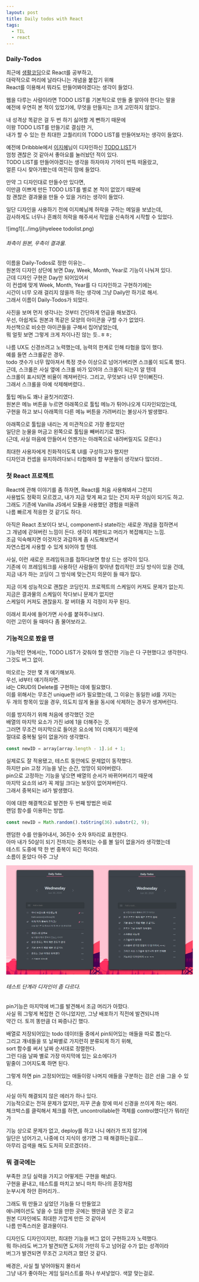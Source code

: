 ```yaml
---
layout: post
title: Daily todos with React
tags:
  - TIL
  - react
---
```

### Daily-Todos
최근에 [생활코딩](https://opentutorials.org/module/4058)으로 React를 공부하고,  
대략적으로 머리에 날라다니는 개념을 붙잡기 위해  
React를 이용해서 뭐라도 만들어봐야겠다는 생각이 들었다.  

웹을 다루는 사람이라면 TODO LIST를 기본적으로 만들 줄 알아야 한다는 말을  
예전에 우연히 본 적이 있었기에, 무엇을 만들지는 크게 고민하지 않았다.  

내 성격상 똑같은 걸 두 번 하기 싫어할 게 뻔하기 때문에  
이왕 TODO LIST를 만들기로 결심한 거,  
내가 할 수 있는 한 최대한 고퀄리티의 TODO LIST를 만들어보자는 생각이 들었다.  

예전에 Dribbble에서 [이지혜](http://jihyeleee.com/)님이 디자인하신 [TODO LIST](https://dribbble.com/shots/3384144-Hello-Dribbble)가  
엄청 괜찮은 것 같아서 좋아요를 눌러놨던 적이 있다.  
TODO LIST를 만들어야겠다는 생각을 하자마자 기억이 번뜩 떠올랐고,  
얼른 다시 찾아가봤는데 여전히 맘에 들었다.  

만약 그 디자인대로 만들수만 있다면,  
이만큼 이쁘게 만든 TODO LIST를 별로 본 적이 없었기 때문에  
참 괜찮은 결과물을 만들 수 있을 거라는 생각이 들었다.  

일단 디자인을 사용하기 전에 이지혜님께 허락을 구하는 메일을 보냈는데,  
감사하게도 너무나 흔쾌히 허락을 해주셔서 작업을 신속하게 시작할 수 있었다.  

![img1](../img/jihyeleee todolist.png)
###### 좌측이 원본, 우측이 결과물.  

이름을 Daily-Todos로 정한 이유는..  
원본의 디자인 상단에 보면 Day, Week, Month, Year로 기능이 나눠져 있다.  
근데 디자인 구현은 Day만 되어있어서  
이 컨셉에 맞게 Week, Month, Year를 다 디자인하고 구현하기에는  
시간이 너무 오래 걸리지 않을까 하는 생각에 그냥 Daily만 하기로 해서.  
그래서 이름이 Daily-Todos가 되었다.  

사진을 보며 먼저 생각나는 것부터 간단하게 언급을 해보겠다.  
우선, 아쉽게도 원본과 똑같은 모양의 아이콘을 구할 수가 없었다.  
차선책으로 비슷한 아이콘들을 구해서 집어넣었는데,  
뭐 얼핏 보면 그렇게 크게 차이나진 않는 듯..ㅎㅎ;  

나름 UX도 신경쓰려고 노력했는데, 능력의 한계로 인해 타협을 많이 했다.  
예를 들면 스크롤같은 경우.  
todo 갯수가 너무 많아져서 특정 갯수 이상으로 넘어가버리면 스크롤이 되도록 했다.  
근데, 스크롤은 사실 옆에 스크롤 바가 있어야 스크롤이 되는지 알 텐데  
스크롤이 표시되면 비율이 깨져버린다. 그리고, 무엇보다 너무 안이뻐진다.  
그래서 스크롤을 아예 삭제해버렸다..  

툴팁 메뉴도 꽤나 골칫거리였다.  
원본은 메뉴 버튼을 누르면 아래쪽으로 툴팁 메뉴가 튀어나오게 디자인되었는데,  
구현을 하고 보니 아래쪽의 다른 메뉴 버튼을 가려버리는 불상사가 발생했다.  

아래쪽으로 툴팁을 내리는 게 미관적으로 가장 좋았지만  
일단은 눈물을 머금고 왼쪽으로 툴팁을 빼버리기로 했다.  
(근데, 사실 마음에 안들어서 언젠가는 아래쪽으로 내려버릴지도 모른다.)  

최대한 사용자에게 친화적이도록 UI를 구성하고자 했지만  
디자인과 컨셉을 유지하려다보니 타협해야 할 부분들이 생각보다 많더라..  

### 첫 React 프로젝트
React에 관해 이야기를 좀 하자면, React를 처음 사용해봐서 그런지  
사용법도 정확히 모르겠고, 내가 지금 맞게 짜고 있는 건지 자꾸 의심이 되기도 하고.  
그래도 기존에 Vanilla JS에서 모듈을 사용했던 경험을 떠올려  
나름 빠르게 적응한 것 같기도 하다.  

아직은 React 초보이다 보니, component나 state라는 새로운 개념을 접하면서  
그 개념에 갇혀버린 느낌이 든다. 생각이 제한되고 머리가 복잡해지는 느낌.  
조금 익숙해지면 이것저것 과감하게 좀 시도해보면서   
자연스럽게 사용할 수 있게 되어야 할 텐데.  

사실, 이런 새로운 프레임워크를 접하다보면 항상 드는 생각이 있다.  
기존에 이 프레임워크를 사용하던 사람들이 찾아낸 합리적인 코딩 방식이 있을 건데,  
지금 내가 하는 코딩이 그 방식에 맞는건지 의문이 들 때가 많다.  

지금 이게 성능적으로 괜찮은 코딩인지. 프로젝트의 스케일이 커져도 문제가 없는지.  
지금은 결과물의 스케일이 작다보니 문제가 없지만  
스케일이 커져도 괜찮을지. 잘 버텨줄 지 걱정이 자꾸 된다.  

이래서 회사에 들어가면 사수를 붙혀주나보다.  
이런 고민이 들 때마다 좀 물어보라고.  

### 기능적으로 봤을 땐
기능적인 면에서는, TODO LIST가 갖춰야 할 엔간한 기능은 다 구현했다고 생각한다.  
그것도 버그 없이.  

떠오르는 것만 몇 개 얘기해보자.  
우선, id부터 얘기하자면.  
id는 CRUD의 Delete를 구현하는 데에 필요했다.  
이를 위해서는 무조건 unique한 id가 필요했는데, 그 이유는 동일한 id를 가지는  
두 개의 항목이 있을 경우, 의도치 않게 둘을 동시에 삭제하는 경우가 생겨버린다.  

이를 방지하기 위해 처음에 생각했던 것은  
배열의 마지막 요소가 가진 id에 1을 더해주는 것.  
그러면 무조건 마지막으로 들어온 요소에 1이 더해지기 때문에   
절대로 중복될 일이 없을거라 생각했다.  
```javascript
const newID = array[array.length - 1].id + 1;
```
실제로도 잘 적용됐고, 테스트 동안에도 문제없이 동작했다.  
하지만 pin 고정 기능을 넣는 순간, 엉망이 되어버렸다.  
pin으로 고정하는 기능을 넣으면 배열의 순서가 바뀌어버리기 때문에  
마지막 요소의 id가 꼭 제일 크다는 보장이 없어져버린다.  
그래서 중복되는 id가 발생했다.  

이에 대한 해결책으로 발견한 두 번째 방법은 바로  
랜덤 함수를 이용하는 방법.  
```javascript
const newID = Math.random().toString(36).substr(2, 9);
```
랜덤한 수를 만들어내서, 36진수 숫자 9자리로 표현한다.  
아마 내가 50살이 되기 전까지는 중복되는 수를 볼 일이 없을거라 생각했는데  
테스트 도중에 딱 한 번 중복이 되긴 하더라.  
소름이 돋았다 아주 그냥  

![img2](../img/todolist2.png)
###### 테스트 단계라 디자인이 좀 다르다.

pin기능은 마지막에 버그를 발견해서 조금 머리가 아팠다.  
사실 뭐 그렇게 복잡한 건 아니었지만, 그냥 배포하기 직전에 발견되니까  
약간 더. 토끼 똥만큼 더 짜증나긴 했다.  

배열로 저장되어있는 todo 데이터들 중에서 pin되어있는 애들을 따로 뽑는다.  
그리고 걔네들을 또 날짜별로 가지런히 분류되게 하기 위해,  
sort 함수를 써서 날짜 순서대로 정렬한다.  
그런 다음 날짜 별로 가장 마지막에 있는 요소에다가  
밑줄이 그어지도록 하면 된다.  

그렇게 하면 pin 고정되어있는 애들이랑 나머지 애들을 구분하는 검은 선을 그을 수 있다.  

사실 아직 해결되지 않은 에러가 하나 있다.  
기능적으로는 전혀 문제가 없지만, 자꾸 콘솔 창에 떠서 신경을 쓰이게 하는 에러.  
체크박스를 클릭해서 체크를 하면, uncontrollable한 객체를 control했다던가 뭐라던가  

기능 상으로 문제가 없고, deploy를 하고 나니 에러가 뜨지 않기에  
일단은 넘어가고, 나중에 더 지식이 생기면 그 때 해결하는걸로...  
아무리 검색을 해도 도저히 모르겠더라..  

### 뭐 결국에는
부족한 코딩 실력을 가지고 어떻게든 구현을 해냈다.  
구현을 끝내고, 테스트를 마치고 보니 마치 하나의 훈장처럼  
눈부시게 하얀 흰머리가..  

그래도 뭐 만들고 싶었던 기능들 다 만들었고  
애니메이션도 넣을 수 있을 만한 곳에는 웬만큼 넣은 것 같고  
원본 디자인에도 최대한 가깝게 만든 것 같아서  
나름 만족스러운 결과물이다.  

디자인도 디자인이지만, 최대한 기능을 버그 없이 구현하고자 노력했다.  
뭐 하나라도 버그가 발견되면 도저히 가만히 두고 넘어갈 수가 없는 성격이라  
버그가 발견되면 무조건 고치려고 했던 것 같다.  

배경은, 사실 뭘 넣어야될지 몰라서  
그냥 내가 좋아하는 게임 일러스트를 하나 쑤셔넣었다. 색깔 맞는걸로.  

